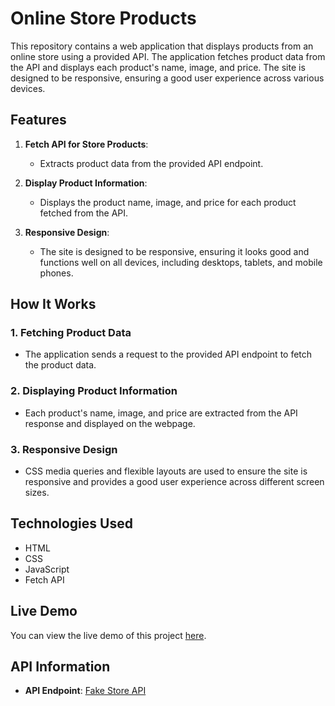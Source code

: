 # Online Store Products

This repository contains a web application that displays products from an online store using a provided API. The application fetches product data from the API and displays each product's name, image, and price. The site is designed to be responsive, ensuring a good user experience across various devices.

## Features

1. **Fetch API for Store Products**:
    - Extracts product data from the provided API endpoint.

2. **Display Product Information**:
    - Displays the product name, image, and price for each product fetched from the API.

3. **Responsive Design**:
    - The site is designed to be responsive, ensuring it looks good and functions well on all devices, including desktops, tablets, and mobile phones.

## How It Works

### 1. Fetching Product Data

- The application sends a request to the provided API endpoint to fetch the product data.

### 2. Displaying Product Information

- Each product's name, image, and price are extracted from the API response and displayed on the webpage.

### 3. Responsive Design

- CSS media queries and flexible layouts are used to ensure the site is responsive and provides a good user experience across different screen sizes.

## Technologies Used

- HTML
- CSS
- JavaScript
- Fetch API


## Live Demo

You can view the live demo of this project [here](https://sara3saeed.github.io/W5-D4-API-Lab-test/).

## API Information

- **API Endpoint**: [Fake Store API](https://fakestoreapi.com/products)

